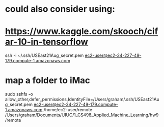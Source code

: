# could also consider using:
# https://www.kaggle.com/skooch/cifar-10-in-tensorflow


ssh -i ~/.ssh/USEast21Aug_secret.pem ec2-user@ec2-34-227-49-179.compute-1.amazonaws.com

# map a folder to iMac
sudo sshfs -o allow_other,defer_permissions,IdentityFile=/Users/graham/.ssh/USEast21Aug_secret.pem ec2-user@ec2-34-227-49-179.compute-1.amazonaws.com:/home/ec2-user/remote /Users/graham/Documents/UIUC/1_CS498_Applied_Machine_Learning/hw9/remote

